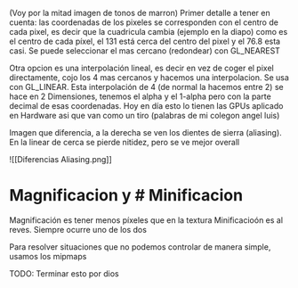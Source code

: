 (Voy por la mitad imagen de tonos de marron)
Primer detalle a tener en cuenta: las coordenadas de los pixeles se corresponden con el centro de cada pixel, es decir que la cuadricula cambia (ejemplo en la diapo)
como es el centro de cada píxel, el 131 está cerca del centro del pixel y el 76.8 esta casi. Se puede seleccionar el mas cercano (redondear) con GL_NEAREST

Otra opcion es una interpolación lineal, es decir en vez de coger el pixel directamente, cojo los 4 mas cercanos y hacemos una interpolacion. Se usa con GL_LINEAR. Esta interpolación de 4 (de normal la hacemos entre 2) se hace en 2 Dimensiones, tenemos el alpha y el 1-alpha pero con la parte decimal de esas coordenadas. Hoy en día esto lo tienen las GPUs aplicado en Hardware asi que van como un tiro (palabras de mi colegon angel luis)

Imagen que diferencia, a la derecha se ven los dientes de sierra (aliasing). En la linear de cerca se pierde nitidez, pero se ve mejor overall

![[Diferencias Aliasing.png]]

# Magnificacion y # Minificacion
Magnificación es tener menos píxeles que en la textura
Minificacioón es al reves.
Siempre ocurre uno de los dos

Para resolver situaciones que no podemos controlar de manera simple, usamos los mipmaps

TODO: Terminar esto por dios